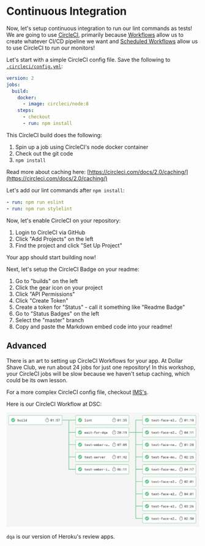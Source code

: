 
# Continuous Integration

Now, let's setup continuous integration to run our lint commands as tests!
We are going to use [CircleCI](https://circleci.com/), primarily because
[Workflows](https://circleci.com/docs/2.0/workflows/) allow us to create whatever
CI/CD pipeline we want and [Scheduled Workflows](https://circleci.com/docs/2.0/workflows/#scheduling-a-workflow)
allow us to use CircleCI to run our monitors!

Let's start with a simple CircleCI config file. Save the following to [`.circleci/config.yml`](https://circleci.com/docs/2.0/configuration-reference/):

```yaml
version: 2
jobs:
  build:
    docker:
      - image: circleci/node:8
    steps:
      - checkout
      - run: npm install
```

This CircleCI build does the following:

1. Spin up a job using CircleCI's node docker container
1. Check out the git code
1. `npm install`

Read more about caching here: [https://circleci.com/docs/2.0/caching/](https://circleci.com/docs/2.0/caching/)

Let's add our lint commands after `npm install`:

```yaml
- run: npm run eslint
- run: npm run stylelint
```

Now, let's enable CircleCI on your repository:

1. Login to CircleCI via GitHub
1. Click "Add Projects" on the left
1. Find the project and click "Set Up Project"

Your app should start building now!

Next, let's setup the CircleCI Badge on your readme:

1. Go to "builds" on the left
1. Click the gear icon on your project
1. Click "API Permissions"
1. Click "Create Token"
1. Create a token for "Status" - call it something like "Readme Badge"
1. Go to "Status Badges" on the left
1. Select the "master" branch
1. Copy and paste the Markdown embed code into your readme!

## Advanced

There is an art to setting up CircleCI Workflows for your app.
At Dollar Shave Club, we run about 24 jobs for just one repository!
In this workshop, your CircleCI jobs will be slow because we haven't setup caching,
which could be its own lesson.

For a more complex CircleCI config file, checkout [IMS's](https://github.com/jonathanong/ims/blob/master/.circleci/config.yml).

Here is our CircleCI Workflow at DSC:

![](images/dsc-circleci-workflow.png)

`dqa` is our version of Heroku's review apps.
